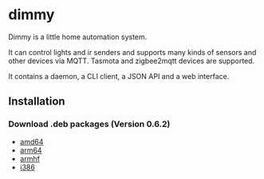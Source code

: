 # dimmy
Dimmy is a little home automation system.

It can control lights and ir senders and supports many kinds of sensors and other devices via MQTT.
Tasmota and zigbee2mqtt devices are supported.

It contains a daemon, a CLI client, a JSON API and a web interface.


## Installation
### Download .deb packages (Version 0.6.2)

* [amd64](http://deb.flupps.net/pool/main/d/dimmy/dimmy_0.6.2_amd64.deb)
* [arm64](http://deb.flupps.net/pool/main/d/dimmy/dimmy_0.6.2_arm64.deb)
* [armhf](http://deb.flupps.net/pool/main/d/dimmy/dimmy_0.6.2_armhf.deb)
* [i386](http://deb.flupps.net/pool/main/d/dimmy/dimmy_0.6.2_i386.deb)

